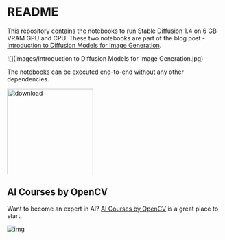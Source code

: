 # README

This repository contains the notebooks to run Stable Diffusion 1.4 on 6 GB VRAM GPU and CPU. These two notebooks are part of the blog post - [Introduction to Diffusion Models for Image Generation](https://learnopencv.com/image-generation-using-diffusion-models/).



![](images/Introduction to Diffusion Models for Image Generation.jpg) 



The notebooks can be executed end-to-end without any other dependencies.

[<img src="https://learnopencv.com/wp-content/uploads/2022/07/download-button-e1657285155454.png" alt="download" width="200">](https://www.dropbox.com/scl/fo/gyfxmk20irfqvm23gk3zx/h?dl=1&rlkey=9k7mx9cnd2lcpir733kseke4r)



## AI Courses by OpenCV

Want to become an expert in AI? [AI Courses by OpenCV](https://opencv.org/courses/) is a great place to start.

[![img](https://camo.githubusercontent.com/5c10c2db6c1c005a3846ca4e1774a650346ef7e0be436aa7b39e50210d2a80af/68747470733a2f2f6c6561726e6f70656e63762e636f6d2f77702d636f6e74656e742f75706c6f6164732f323032332f30312f41492d436f75727365732d42792d4f70656e43562d4769746875622e706e67)](https://opencv.org/courses/)
